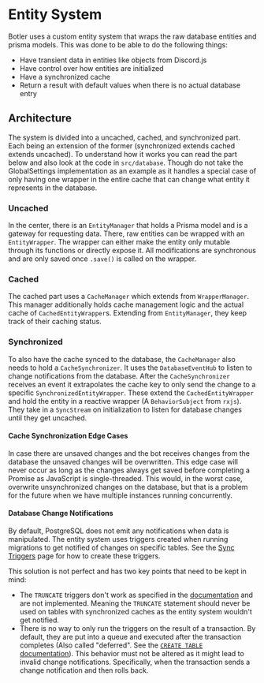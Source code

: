 # Entity System

Botler uses a custom entity system that wraps the raw database entities and prisma models. This was done to be able to do the following things:

- Have transient data in entities like objects from Discord.js
- Have control over how entities are initialized
- Have a synchronized cache
- Return a result with default values when there is no actual database entry

## Architecture

The system is divided into a uncached, cached, and synchronized part. Each being an extension of the former (synchronized extends cached extends uncached). To understand how it works you can read the part below and also look at the code in `src/database`. Though do not take the GlobalSettings implementation as an example as it handles a special case of only having one wrapper in the entire cache that can change what entity it represents in the database.

### Uncached

In the center, there is an `EntityManager` that holds a Prisma model and is a gateway for requesting data. There, raw entities can be wrapped with an `EntityWrapper`. The wrapper can either make the entity only mutable through its functions or directly expose it. All modifications are synchronous and are only saved once `.save()` is called on the wrapper.

### Cached

The cached part uses a `CacheManager` which extends from `WrapperManager`. This manager additionally holds cache management logic and the actual cache of `CachedEntityWrapper`s. Extending from `EntityManager`, they keep track of their caching status.

### Synchronized

To also have the cache synced to the database, the `CacheManager` also needs to hold a `CacheSynchronizer`. It uses the `DatabaseEventHub` to listen to change notifications from the database. After the `CacheSynchronizer` receives an event it extrapolates the cache key to only send the change to a specific `SynchronizedEntityWrapper`. These extend the `CachedEntityWrapper` and hold the entity in a reactive wrapper (A `BehaviorSubject` from `rxjs`). They take in a `SyncStream` on initialization to listen for database changes until they get uncached.

#### Cache Synchronization Edge Cases

In case there are unsaved changes and the bot receives changes from the database the unsaved changes will be overwritten. This edge case will never occur as long as the changes always get saved before completing a Promise as JavaScript is single-threaded. This would, in the worst case, overwrite unsynchronized changes on the database, but that is a problem for the future when we have multiple instances running concurrently.

#### Database Change Notifications

By default, PostgreSQL does not emit any notifications when data is manipulated. The entity system uses triggers created when running migrations to get notified of changes on specific tables. See the [Sync Triggers](Sync-Triggers.md) page for how to create these triggers.

This solution is not perfect and has two key points that need to be kept in mind:

- The `TRUNCATE` triggers don't work as specified in the [documentation](https://www.postgresql.org/docs/current/sql-createtrigger.html) and are not implemented. Meaning the `TRUNCATE` statement should never be used on tables with synchronized caches as the entity system wouldn't get notified.
- There is no way to only run the triggers on the result of a transaction. By default, they are put into a queue and executed after the transaction completes (Also called "deferred". See the [`CREATE TABLE` documentation](https://www.postgresql.org/docs/current/sql-createtable.html)). This behavior must not be altered as it might lead to invalid change notifications. Specifically, when the transaction sends a change notification and then rolls back.
